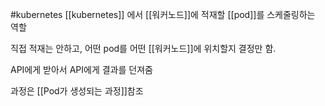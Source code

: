 #kubernetes
[[kubernetes]] 에서 [[워커노드]]에 적재할 [[pod]]를 스케줄링하는 역할

직접 적재는 안하고, 어떤 pod를 어떤 [[워커노드]]에 위치할지 결정만 함. 

API에게 받아서 API에게 결과를 던져줌


과정은 [[Pod가 생성되는 과정]]참조